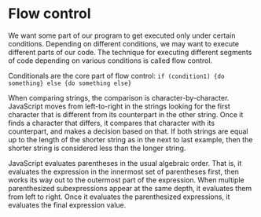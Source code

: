 # Flow control

We want some part of our program to get executed only under certain conditions. Depending on different conditions, we may want to execute different parts of our code. The technique for executing different segments of code depending on various conditions is called flow control. 

Conditionals are the core part of flow control: `if (condition1) {do something} else {do something else}`

When comparing strings, the comparison is character-by-character. JavaScript moves from left-to-right in the strings looking for the first character that is different from its counterpart in the other string. Once it finds a character that differs, it compares that character with its counterpart, and makes a decision based on that. If both strings are equal up to the length of the shorter string as in the next to last example, then the shorter string is considered less than the longer string.

JavaScript evaluates parentheses in the usual algebraic order. That is, it evaluates the expression in the innermost set of parentheses first, then works its way out to the outermost part of the expression. When multiple parenthesized subexpressions appear at the same depth, it evaluates them from left to right. Once it evaluates the parenthesized expressions, it evaluates the final expression value.

